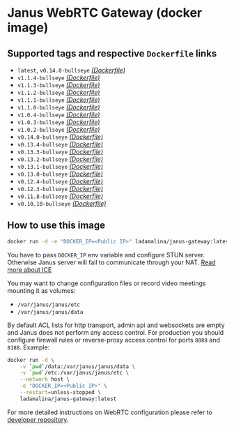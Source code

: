 # Janus WebRTC Gateway (docker image)

## Supported tags and respective `Dockerfile` links

* `latest`, `v0.14.0-bullseye` _[(Dockerfile)](https://github.com/ladamalina/janus-gateway/blob/master/v0.14.0-bullseye/Dockerfile)_
* `v1.1.4-bullseye` _[(Dockerfile)](https://github.com/ladamalina/janus-gateway/blob/master/v1.1.4-bullseye/Dockerfile)_
* `v1.1.3-bullseye` _[(Dockerfile)](https://github.com/ladamalina/janus-gateway/blob/master/v1.1.3-bullseye/Dockerfile)_
* `v1.1.2-bullseye` _[(Dockerfile)](https://github.com/ladamalina/janus-gateway/blob/master/v1.1.2-bullseye/Dockerfile)_
* `v1.1.1-bullseye` _[(Dockerfile)](https://github.com/ladamalina/janus-gateway/blob/master/v1.1.1-bullseye/Dockerfile)_
* `v1.1.0-bullseye` _[(Dockerfile)](https://github.com/ladamalina/janus-gateway/blob/master/v1.1.0-bullseye/Dockerfile)_
* `v1.0.4-bullseye` _[(Dockerfile)](https://github.com/ladamalina/janus-gateway/blob/master/v1.0.4-bullseye/Dockerfile)_
* `v1.0.3-bullseye` _[(Dockerfile)](https://github.com/ladamalina/janus-gateway/blob/master/v1.0.3-bullseye/Dockerfile)_
* `v1.0.2-bullseye` _[(Dockerfile)](https://github.com/ladamalina/janus-gateway/blob/master/v1.0.2-bullseye/Dockerfile)_
* `v0.14.0-bullseye` _[(Dockerfile)](https://github.com/ladamalina/janus-gateway/blob/master/v0.14.0-bullseye/Dockerfile)_
* `v0.13.4-bullseye` _[(Dockerfile)](https://github.com/ladamalina/janus-gateway/blob/master/v0.13.4-bullseye/Dockerfile)_
* `v0.13.3-bullseye` _[(Dockerfile)](https://github.com/ladamalina/janus-gateway/blob/master/v0.13.3-bullseye/Dockerfile)_
* `v0.13.2-bullseye` _[(Dockerfile)](https://github.com/ladamalina/janus-gateway/blob/master/v0.13.2-bullseye/Dockerfile)_
* `v0.13.1-bullseye` _[(Dockerfile)](https://github.com/ladamalina/janus-gateway/blob/master/v0.13.1-bullseye/Dockerfile)_
* `v0.13.0-bullseye` _[(Dockerfile)](https://github.com/ladamalina/janus-gateway/blob/master/v0.13.0-bullseye/Dockerfile)_
* `v0.12.4-bullseye` _[(Dockerfile)](https://github.com/ladamalina/janus-gateway/blob/master/v0.12.4-bullseye/Dockerfile)_
* `v0.12.3-bullseye` _[(Dockerfile)](https://github.com/ladamalina/janus-gateway/blob/master/v0.12.3-bullseye/Dockerfile)_
* `v0.11.8-bullseye` _[(Dockerfile)](https://github.com/ladamalina/janus-gateway/blob/master/v0.11.8-bullseye/Dockerfile)_
* `v0.10.10-bullseye` _[(Dockerfile)](https://github.com/ladamalina/janus-gateway/blob/master/v0.10.10-bullseye/Dockerfile)_

## How to use this image

```bash
docker run -d -e "DOCKER_IP=<Public IP>" ladamalina/janus-gateway:latest
```

You have to pass `DOCKER_IP` env variable and configure STUN server. Otherwise Janus server will fail to communicate through your NAT. [Read more about ICE](https://github.com/meetecho/janus-gateway/issues/90)

You may want to change configuration files or record video meetings mounting it as volumes:

* `/var/janus/janus/etc`
* `/var/janus/janus/data`

By default ACL lists for http transport, admin api and websockets are empty and Janus does not perform any access control. For production you should configure firewall rules or reverse-proxy access control for ports `8088` and `8188`. Example:

```bash
docker run -d \
    -v `pwd`/data:/var/janus/janus/data \
    -v `pwd`/etc:/var/janus/janus/etc \
    --network host \
    -e "DOCKER_IP=<Public IP>" \
    --restart=unless-stopped \
    ladamalina/janus-gateway:latest
```

For more detailed instructions on WebRTC configuration please refer to [developer repository](https://github.com/meetecho/janus-gateway#janus-webrtc-server).
